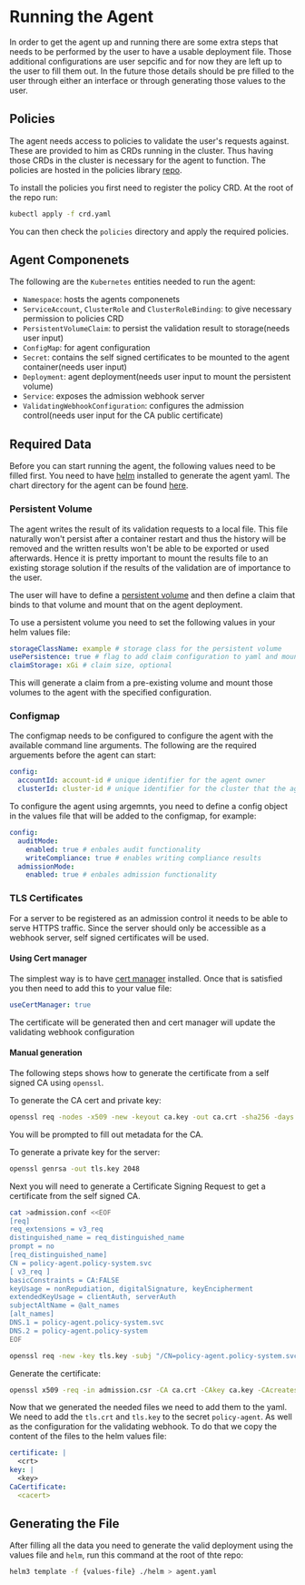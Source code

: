 # Running the Agent

In order to get the agent up and running there are some extra steps that needs to be performed by the user to have a usable deployment file. Those additional configurations are user sepcific and for now they are left up to the user to fill them out. In the future those details should be pre filled to the user through either an interface or through generating those values to the user.

## Policies

The agent needs access to policies to validate the user's requests against. These are provided to him as CRDs running in the cluster. Thus having those CRDs in the cluster is necessary for the agent to function. The policies are hosted in the policies library [repo](https://github.com/MagalixTechnologies/policy-library).

To install the policies you first need to register the policy CRD. At the root of the repo run:

```bash
kubectl apply -f crd.yaml
```

You can then check the `policies` directory and apply the required policies.

## Agent Componenets

The following are the `Kubernetes` entities needed to run the agent:

- `Namespace`: hosts the agents componenets
- `ServiceAccount`, `ClusterRole` and `ClusterRoleBinding`: to give necessary permission to policies CRD
- `PersistentVolumeClaim`: to persist the validation result to storage(needs user input)
- `ConfigMap`: for agent configuration
- `Secret`: contains the self signed certificates to be mounted to the agent container(needs user input)
- `Deployment`: agent deployment(needs user input to mount the persistent volume)
- `Service`: exposes the admission webhook server
- `ValidatingWebhookConfiguration`: configures the admission control(needs user input for the CA public certificate)

## Required Data

Before you can start running the agent, the following values need to be filled first. You need to have [helm](https://helm.sh/) installed to generate the agent yaml. The chart directory for the agent can be found [here](../helm/Chart.yaml).

### Persistent Volume

The agent writes the result of its validation requests to a local file. This file naturally won't persist after a container restart and thus the history will be removed and the written results won't be able to be exported or used afterwards. Hence it is pretty important to mount the results file to an existing storage solution if the results of the validation are of importance to the user.

The user will have to define a [persistent volume](https://kubernetes.io/docs/concepts/storage/persistent-volumes/) and then define a claim that binds to that volume and mount that on the agent deployment.

To use a persistent volume you need to set the following values in your helm values file:

```yaml
storageClassName: example # storage class for the persistent volume
usePersistence: true # flag to add claim configuration to yaml and mounts to the deployment
claimStorage: xGi # claim size, optional
```

This will generate a claim from a pre-existing volume and mount those volumes to the agent with the specified configuration.

### Configmap

The configmap needs to be configured to configure the agent with the available command line arguments. The following are the required arguements before the agent can start:

```yaml
config:
  accountId: account-id # unique identifier for the agent owner
  clusterId: cluster-id # unique identifier for the cluster that the agent is running on
```
To configure the agent using argemnts, you need to define a config object in the values file that will be added to the configmap, for example:

```yaml
config:
  auditMode:
    enabled: true # enbales audit functionality
    writeCompliance: true # enables writing compliance results
  admissionMode:
    enabled: true # enbales admission functionality
```

### TLS Certificates

For a server to be registered as an admission control it needs to be able to serve HTTPS traffic. Since the server should only be accessible as a webhook server, self signed certificates will be used.

#### Using Cert manager

The simplest way is to have [cert manager](https://cert-manager.io/docs/installation/) installed. Once that is satisfied you then need to add this to your value file:

```yaml
useCertManager: true
```

The certificate will be generated then and cert manager will update the validating webhook configuration

#### Manual generation

The following steps shows how to generate the certificate from a self signed CA using `openssl`.

To generate the CA cert and private key:

```bash
openssl req -nodes -x509 -new -keyout ca.key -out ca.crt -sha256 -days 365
```

You will be prompted to fill out metadata for the CA.

To generate a private key for the server:

```bash
openssl genrsa -out tls.key 2048
```

Next you will need to generate a Certificate Signing Request to get a certificate from the self signed CA.

```bash
cat >admission.conf <<EOF
[req]
req_extensions = v3_req
distinguished_name = req_distinguished_name
prompt = no
[req_distinguished_name]
CN = policy-agent.policy-system.svc
[ v3_req ]
basicConstraints = CA:FALSE
keyUsage = nonRepudiation, digitalSignature, keyEncipherment
extendedKeyUsage = clientAuth, serverAuth
subjectAltName = @alt_names
[alt_names]
DNS.1 = policy-agent.policy-system.svc
DNS.2 = policy-agent.policy-system
EOF

openssl req -new -key tls.key -subj "/CN=policy-agent.policy-system.svc" -config admission.conf -out admission.csr
```

Generate the certificate:

```bash
openssl x509 -req -in admission.csr -CA ca.crt -CAkey ca.key -CAcreateserial -out tls.crt -extensions v3_req -extfile admission.conf
```

Now that we generated the needed files we need to add them to the yaml.
We need to add the `tls.crt` and `tls.key` to the secret `policy-agent`. As well as the configuration for the validating webhook.
To do that we copy the content of the files to the helm values file:

```yaml
certificate: |
  <crt>
key: |
  <key>
CaCertificate:
  <cacert>
```

## Generating the File

After filling all the data you need to generate the valid deployment using the values file and `helm`, run this command at the root of thte repo:

```bash
helm3 template -f {values-file} ./helm > agent.yaml
```
